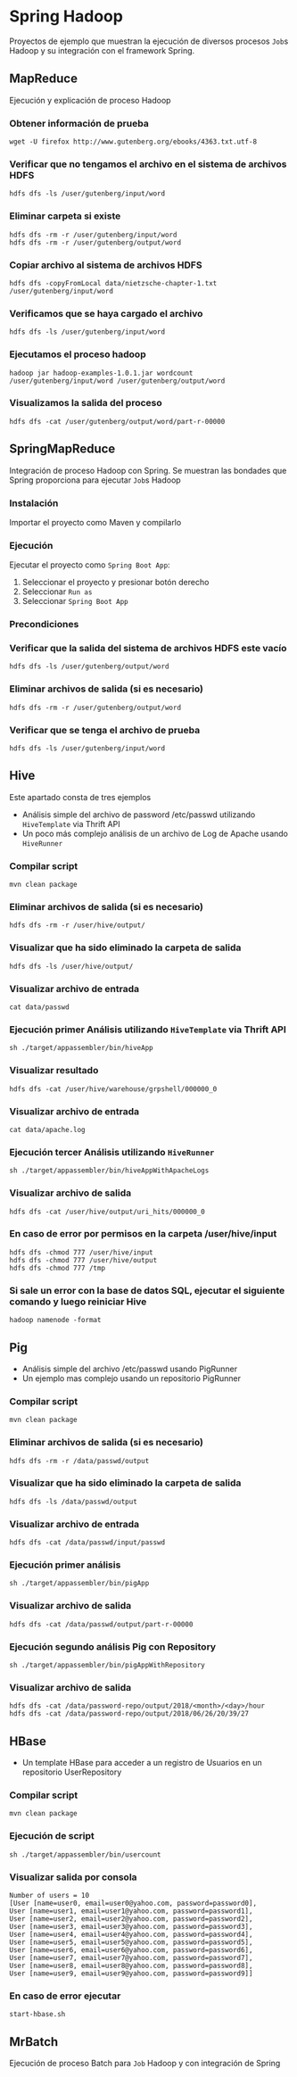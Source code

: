 # Spring Hadoop

Proyectos de ejemplo que muestran la ejecución de diversos procesos `Job`s Hadoop y su integración con el framework Spring. 

## MapReduce

Ejecución y explicación de proceso Hadoop

### Obtener información de prueba
```
wget -U firefox http://www.gutenberg.org/ebooks/4363.txt.utf-8
```

### Verificar que no tengamos el archivo en el sistema de archivos HDFS
```
hdfs dfs -ls /user/gutenberg/input/word
```

### Eliminar carpeta si existe
```
hdfs dfs -rm -r /user/gutenberg/input/word
hdfs dfs -rm -r /user/gutenberg/output/word
```

### Copiar archivo al sistema de archivos HDFS
```
hdfs dfs -copyFromLocal data/nietzsche-chapter-1.txt /user/gutenberg/input/word
```

### Verificamos que se haya cargado el archivo
```
hdfs dfs -ls /user/gutenberg/input/word
```

### Ejecutamos el proceso hadoop
```
hadoop jar hadoop-examples-1.0.1.jar wordcount /user/gutenberg/input/word /user/gutenberg/output/word
```

### Visualizamos la salida del proceso
```
hdfs dfs -cat /user/gutenberg/output/word/part-r-00000
```

## SpringMapReduce

Integración de proceso Hadoop con Spring. Se muestran las bondades que Spring proporciona para ejecutar `Job`s Hadoop

### Instalación

Importar el proyecto como Maven y compilarlo

### Ejecución

Ejecutar el proyecto como `Spring Boot App`:

1. Seleccionar el proyecto y presionar botón derecho
2. Seleccionar `Run as`
3. Seleccionar `Spring Boot App`

### Precondiciones

### Verificar que la salida del sistema de archivos HDFS este vacío

```
hdfs dfs -ls /user/gutenberg/output/word
```

### Eliminar archivos de salida (si es necesario)
```
hdfs dfs -rm -r /user/gutenberg/output/word
```

### Verificar que se tenga el archivo de prueba
```
hdfs dfs -ls /user/gutenberg/input/word
```

## Hive

Este apartado consta de tres ejemplos

* Análisis simple del archivo de password /etc/passwd utilizando `HiveTemplate` via Thrift API
* Un poco más complejo análisis de un archivo de Log de Apache usando `HiveRunner`

### Compilar script
```
mvn clean package
```

### Eliminar archivos de salida (si es necesario)
```
hdfs dfs -rm -r /user/hive/output/
```

### Visualizar que ha sido eliminado la carpeta de salida
```
hdfs dfs -ls /user/hive/output/
```

### Visualizar archivo de entrada
```
cat data/passwd
```

### Ejecución primer Análisis utilizando `HiveTemplate` via Thrift API
```
sh ./target/appassembler/bin/hiveApp
```

### Visualizar resultado
```
hdfs dfs -cat /user/hive/warehouse/grpshell/000000_0
```

### Visualizar archivo de entrada
```
cat data/apache.log
```

### Ejecución tercer Análisis utilizando `HiveRunner`
```
sh ./target/appassembler/bin/hiveAppWithApacheLogs
```

### Visualizar archivo de salida
```
hdfs dfs -cat /user/hive/output/uri_hits/000000_0
```

### En caso de error por permisos en la carpeta /user/hive/input
```
hdfs dfs -chmod 777 /user/hive/input
hdfs dfs -chmod 777 /user/hive/output
hdfs dfs -chmod 777 /tmp
```

### Si sale un error con la base de datos SQL, ejecutar el siguiente comando y luego reiniciar Hive
```
hadoop namenode -format
```

## Pig

* Análisis simple del archivo /etc/passwd usando PigRunner
* Un ejemplo mas complejo usando un repositorio PigRunner 

### Compilar script
```
mvn clean package
```

### Eliminar archivos de salida (si es necesario)
```
hdfs dfs -rm -r /data/passwd/output
```

### Visualizar que ha sido eliminado la carpeta de salida
```
hdfs dfs -ls /data/passwd/output
```

### Visualizar archivo de entrada
```
hdfs dfs -cat /data/passwd/input/passwd
```

### Ejecución primer análisis
```
sh ./target/appassembler/bin/pigApp
```

### Visualizar archivo de salida
```
hdfs dfs -cat /data/passwd/output/part-r-00000
```

### Ejecución segundo análisis Pig con Repository
```
sh ./target/appassembler/bin/pigAppWithRepository
```

### Visualizar archivo de salida
```
hdfs dfs -cat /data/password-repo/output/2018/<month>/<day>/hour
hdfs dfs -cat /data/password-repo/output/2018/06/26/20/39/27
```

## HBase

* Un template HBase para acceder a un registro de Usuarios en un repositorio UserRepository

### Compilar script
```
mvn clean package
```

### Ejecución de script
```
sh ./target/appassembler/bin/usercount
```

### Visualizar salida por consola
```
Number of users = 10
[User [name=user0, email=user0@yahoo.com, password=password0], 
User [name=user1, email=user1@yahoo.com, password=password1], 
User [name=user2, email=user2@yahoo.com, password=password2], 
User [name=user3, email=user3@yahoo.com, password=password3], 
User [name=user4, email=user4@yahoo.com, password=password4], 
User [name=user5, email=user5@yahoo.com, password=password5], 
User [name=user6, email=user6@yahoo.com, password=password6], 
User [name=user7, email=user7@yahoo.com, password=password7], 
User [name=user8, email=user8@yahoo.com, password=password8], 
User [name=user9, email=user9@yahoo.com, password=password9]]
```

### En caso de error ejecutar
```
start-hbase.sh
```

## MrBatch

Ejecución de proceso Batch para `Job` Hadoop y con integración de Spring
